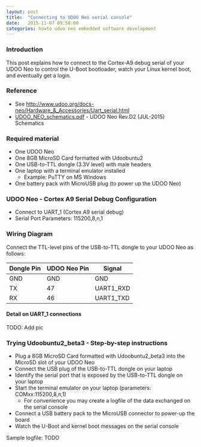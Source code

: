 ```yaml
---
layout: post
title:  "Connecting to UDOO Neo serial console"
date:   2015-11-07 09:58:00
categories: howto udoo neo embedded software development
---
```


### Introduction

This post explains how to connect to the Cortex-A9 debug serial of your UDOO Neo to control the U-Boot bootloader, watch your Linux kernel boot, and eventually get a login.

### Reference

* See <http://www.udoo.org/docs-neo/Hardware_&_Accessories/Uart_serial.html>
* [UDOO_NEO_schematics.pdf](http://udoo.org/download/files/schematics/UDOO_NEO_schematics.pdf) - UDOO Neo Rev.D2 (JUL-2015) Schematics

### Required material

* One UDOO Neo
* One 8GB MicroSD Card formatted with Udoobuntu2
* One USB-to-TTL dongle (3.3V level) with male headers
* One laptop with a terminal emulator installed
  * Example: PuTTY on MS Windows
* One battery pack with MicroUSB plug (to power up the UDOO Neo)

### UDOO Neo - Cortex A9 Serial Debug Configuration

* Connect to UART_1 (Cortex A9 serial debug)
* Serial Port Parameters: 115200,8,n,1

### Wiring Diagram

Connect the TTL-level pins of the USB-to-TTL dongle to your UDOO Neo as follows:

| Dongle Pin  | UDOO Neo Pin  | Signal     |
|-------------|---------------|------------|
| GND         | GND           | GND        |
| TX          | 47            | UART1_RXD  |
| RX          | 46            | UART1_TXD  |

#### Detail on UART_1 connections

TODO: Add pic

### Trying Udoobuntu2_beta3 - Step-by-step instructions

* Plug a 8GB MicroSD Card formatted with Udoobuntu2_beta3 into the MicroSD slot of your UDOO Neo
* Connect the USB plug of the USB-to-TTL dongle on your laptop
* Identify the serial port that is exposed by the USB-to-TTL dongle on your laptop
* Start the terminal emulator on your laptop (parameters: COMxx:115200,8,n,1)
  * For convenience you may create a logfile of the data exchanged on the serial console
* Connect a USB battery pack to the MicroUSB connector to power-up the board
* Watch the U-Boot and kernel boot messages on the serial console

Sample logfile: TODO

<!-- EOF -->
